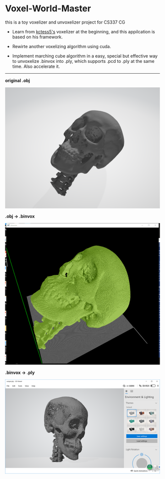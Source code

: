 # Voxel-World-Master
this is a toy voxelizer and unvoxelizer project for CS337 CG 

- Learn from [kctess5's](https://github.com/kctess5/voxelizer) voxelizer at the beginning, and this appilcation is based on his framework. 

- Rewirte another voxelizing algorithm using cuda.

- Implement marching cube algorithm in a easy, special but effective way to unvoxelize .binvox into .ply, which supports .pcd to .ply at the same time. Also accelerate it.

  

---

**original .obj** 

![](./image/bone_obj.png)

**.obj -> .binvox**

![](./image/v/bone2.png)

**.binvox -> .ply**

![](./image/unv/bone256.png)
